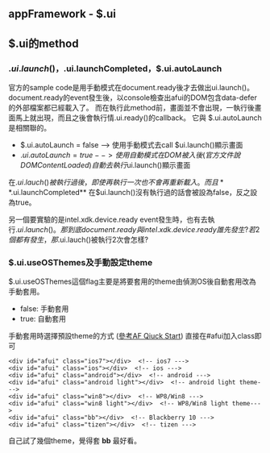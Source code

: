 appFramework - $.ui
------

## $.ui的method

### $.ui.launch()，$.ui.launchCompleted，$.ui.autoLaunch
官方的sample code是用手動模式在document.ready後才去做出ui.launch()。 document.ready的event發生後，以console檢查出afui的DOM包含data-defer的外部檔案都已經載入了。 而在執行此method前，畫面並不會出現，一執行後畫面馬上就出現，而且之後會執行情.ui.ready()的callback。
它與 $.ui.autoLaunch 是相關聯的。

* $.ui.autoLaunch = false --> 使用手動模式去call $ui.launch()顯示畫面
* $.ui.autoLaunch = true --> 使用自動模式在DOM被入後(官方文件說DOMContentLoaded)自動去執行$ui.launch()顯示畫面

在$.ui.lauch()被執行過後，即使再執行一次也不會再重新載入。而且 **$.ui.launchCompleted** 在$ui.launch()沒有執行過的話會被設為false，反之設為true。

另一個要實驗的是intel.xdk.device.ready event發生時，也有去執行$.ui.launch()。那到底document.ready與intel.xdk.device.ready誰先發生? 若2個都有發生，那$.ui.lauch()被執行2次會怎樣?

### $.ui.useOSThemes及手動設定theme
$.ui.useOSThemes這個flag主要是將要套用的theme由偵測OS後自動套用改為手動套用。

* false: 手動套用
* true: 自動套用

手動套用時選擇預設theme的方式 ([參考AF Qiuck Start](http://app-framework-software.intel.com/documentation.php#afui/afui_themes))
直接在#afui加入class即可

	<div id="afui" class="ios7"></div>  <!-- ios7 --->
	<div id="afui" class="ios"></div>  <!-- ios --->
	<div id="afui" class="android"></div>  <!-- android --->
	<div id="afui" class="android light"></div>  <!-- android light theme--->
	<div id="afui" class="win8"></div>  <!-- WP8/Win8 --->
	<div id="afui" class="win8 light"></div>  <!-- WP8/Win8 light theme--->
	<div id="afui" class="bb"></div>  <!-- Blackberry 10 --->
	<div id="afui" class="tizen"></div>  <!-- tizen --->
自己試了幾個theme，覺得套 **bb** 最好看。



